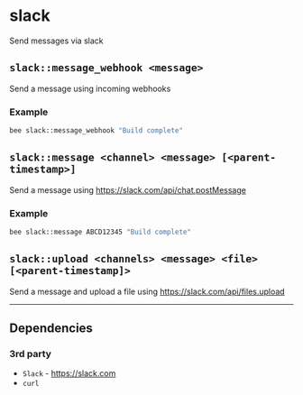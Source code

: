 # slack
Send messages via slack

## `slack::message_webhook <message>`
Send a message using incoming webhooks

### Example
```sh
bee slack::message_webhook "Build complete"
```

## `slack::message <channel> <message> [<parent-timestamp>]`
Send a message using https://slack.com/api/chat.postMessage

### Example
```sh
bee slack::message ABCD12345 "Build complete"
```

## `slack::upload <channels> <message> <file> [<parent-timestamp]>`
Send a message and upload a file using https://slack.com/api/files.upload

----------------------------------------

## Dependencies

### 3rd party
- `Slack` - https://slack.com
- `curl`

